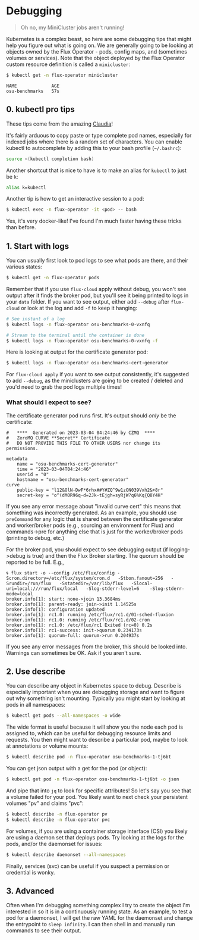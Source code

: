 # Debugging

> Oh no, my MiniCluster jobs aren't running!

Kubernetes is a complex beast, so here are some debugging tips that might help you figure out what
is going on. We are generally going to be looking at objects owned by the Flux Operator - pods,
config maps, and (sometimes volumes or services). Note that the object deployed by the Flux Operator
custom resource definition is called a `minicluster`:

```bash
$ kubectl get -n flux-operator minicluster
```
```console
NAME             AGE
osu-benchmarks   57s
```

## 0. kubectl pro tips

These tips come from the amazing [Claudia](https://github.com/cmisale)!

It's fairly arduous to copy paste or type complete pod names, especially for indexed jobs where there is a random
set of characters. You can enable kubectl to autocomplete by adding this to your bash profile (`~/.bashrc`):

```bash
source <(kubectl completion bash)
```

Another shortcut that is nice to have is to make an alias for `kubectl` to just be `k`:

```bash
alias k=kubectl
```

Another tip is how to get an interactive session to a pod:

```bash
$ kubectl exec -n flux-operator -it <pod> -- bash
```

Yes, it's very docker-like! I've found I'm much faster having these tricks than before.


## 1. Start with logs

You can usually first look to pod logs to see what pods are there, and their various states:

```bash
$ kubectl get -n flux-operator pods
```

Remember that if you use `flux-cloud` apply without debug, you won't see output after it finds the broker pod,
but you'll see it being printed to logs in your `data` folder. If you want to see output, either add `--debug`
after `flux-cloud` or look at the log and add `-f` to keep it hanging:

```bash
# See instant of a log
$ kubectl logs -n flux-operator osu-benchmarks-0-vxnfq

# Stream to the terminal until the container is done
$ kubectl logs -n flux-operator osu-benchmarks-0-vxnfq -f
```

Here is looking at output for the certificate generator pod:

```bash
$ kubectl logs -n flux-operator osu-benchmarks-cert-generator
```

For `flux-cloud apply` if you want to see output consistently, it's suggested to add `--debug`,
as the miniclusters are going to be created / deleted and you'd need to grab the pod logs
multiple times!

### What should I expect to see?

The certificate generator pod runs first. It's output should *only* be
the certificate:

```console
#   ****  Generated on 2023-03-04 04:24:46 by CZMQ  ****
#   ZeroMQ CURVE **Secret** Certificate
#   DO NOT PROVIDE THIS FILE TO OTHER USERS nor change its permissions.

metadata
    name = "osu-benchmarks-cert-generator"
    time = "2023-03-04T04:24:46"
    userid = "0"
    hostname = "osu-benchmarks-cert-generator"
curve
    public-key = "l12&OlN-DwF*6rhx##Y#ZQ^9w1zON039Vxh2&+8r"
    secret-key = "o^(dM0R96q-d=2Jk-tEjgh=syRjW?q6%Kq{Q8Y4H"
```

If you see any error message about "invalid curve cert" this means that something was incorrectly
generated. As an example, you should use `preCommand` for any logic that is shared between
the certificate generator and worker/broker pods (e.g., sourcing an environment for Flux) and commands->pre
for anything else that is just for the worker/broker pods (printing to debug, etc.)

For the broker pod, you should expect to see debugging output (if logging->debug is true) and then the
Flux Broker starting. The quorum should be reported to be full. E.g.,

```console
🌀 flux start -o --config /etc/flux/config -Scron.directory=/etc/flux/system/cron.d   -Stbon.fanout=256   -Srundir=/run/flux   -Sstatedir=/var/lib/flux   -Slocal-uri=local:///run/flux/local   -Slog-stderr-level=6    -Slog-stderr-mode=local
broker.info[1]: start: none->join 13.3684ms
broker.info[1]: parent-ready: join->init 1.14525s
broker.info[1]: configuration updated
broker.info[1]: rc1.0: running /etc/flux/rc1.d/01-sched-fluxion
broker.info[1]: rc1.0: running /etc/flux/rc1.d/02-cron
broker.info[1]: rc1.0: /etc/flux/rc1 Exited (rc=0) 0.2s
broker.info[1]: rc1-success: init->quorum 0.234173s
broker.info[1]: quorum-full: quorum->run 0.204937s
```

If you see any error messages from the broker, this should be looked into.
Warnings can sometimes be OK. Ask if you aren't sure.

## 2. Use describe

You can describe any object in Kubernetes space to debug. Describe is especially important when you are debugging
storage and want to figure out why something isn't mounting. Typically you might start by looking at pods in all
namespaces:

```bash
$ kubectl get pods --all-namespaces -o wide
```

The wide format is useful because it will show you the node each pod is assigned to, which can be useful
for debugging resource limits and requests. You then might want to describe a particular pod,
maybe to look at annotations or volume mounts:

```bash
$ kubectl describe pod -n flux-operator osu-benchmarks-1-tj6bt
```

You can get json output with a get for the pod (or object):

```bash
$ kubectl get pod -n flux-operator osu-benchmarks-1-tj6bt -o json
```

And pipe that into `jq` to look for specific attributes! So let's say you see that a volume
failed for your pod. You likely want to next check your persistent volumes "pv" and claims "pvc":

```bash
$ kubectl describe -n flux-operator pv
$ kubectl describe -n flux-operator pvc
```

For volumes, if you are using a container storage interface (CSI) you likely are using a daemon set that
deploys pods. Try looking at the logs for the pods, and/or the daemonset for issues:

```bash
$ kubectl describe daemonset --all-namespaces
```

Finally, services (svc) can be useful if you suspect a permission or credential is wonky.

## 3. Advanced

Often when I'm debugging something complex I try to create the object I'm interested in so it is in a
continuously running state. As an example, to test a pod for a daemonset, I will get the raw YAML
for the daemonset and change the entrypoint to `sleep infinity`. I can then shell in and manually run
commands to see their output.

